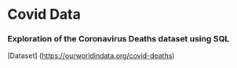 # Covid Data

### Exploration of the Coronavirus Deaths dataset using SQL




[Dataset] (https://ourworldindata.org/covid-deaths)




